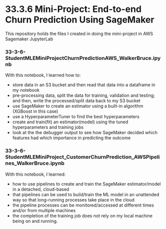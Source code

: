 # 33.3.6 Mini-Project: End-to-end Churn Prediction Using SageMaker

This repository holds the files I created in doing the mini-project in AWS Sagemaker JupyterLab

### 33-3-6-StudentMLEMiniProjectChurnPredictionAWS_WalkerBruce.ipynb
With this notebook, I learned how to:
- store data in an S3 bucket and then read that data into a dataframe in my notebook
- pre-processing data, split the data for training, validation and testing; and then, write the processed/split data back to my S3 bucket
- use SageMaker to create an estimator using a built-in algorithm (XGBoost in this case)
- use a HyperparameterTuner to find the best hyperparameters
- create and train(fit) an estimator(model) using the tuned hyperparameters and training jobs
- look at the the debugger output to see how SageMaker decided which features had which importance in predicting the outcome

### 33-3-6-StudentMLEMiniProject_CustomerChurnPrediction_AWSPipelines_WalkerBruce.ipynb
With this notebook, I learned:
- how to use pipelines to create and train the SageMaker estimator/model in a detached, cloud-based
- that pipelines can be used to build/train the ML model in an unattended way so that long-running processes take place in the cloud
- the pipeline processes can be monitored/accessed at different times and/or from multiple machines
- the completion of the training job does not rely on my local machine being on and running.
